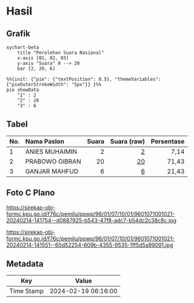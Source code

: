 # Hasil

## Grafik

```mermaid
xychart-beta
    title "Perolehan Suara Nasional"
    x-axis [01, 02, 03]
    y-axis "Suara" 0 --> 20
    bar [2, 20, 6]
```

```mermaid
%%{init: {"pie": {"textPosition": 0.5}, "themeVariables": {"pieOuterStrokeWidth": "5px"}} }%%
pie showData
    "1" : 2
    "2" : 20
    "3" : 6
```

## Tabel

| No. | Nama Paslon    | Suara | Suara (raw) | Persentase |
|:--- |:-------------- | -----:| -----------:| ----------:|
| 1   | ANIES MUHAIMIN | 2     | [2][p-1]    | 7,14       |
| 2   | PRABOWO GIBRAN | 20    | [20][p-2]   | 71,43      |
| 3   | GANJAR MAHFUD  | 6     | [6][p-3]    | 21,43      |


[p-1]: https://github.com/gigit-pemilu/pemilu-2024/blob/main/pilpres/hitung-suara/sub/96-papua-barat-daya/sub/01-sorong/sub/07-aimas/sub/1001-aimas/sub/021-tps/sub/paslon-1.txt
[p-2]: https://github.com/gigit-pemilu/pemilu-2024/blob/main/pilpres/hitung-suara/sub/96-papua-barat-daya/sub/01-sorong/sub/07-aimas/sub/1001-aimas/sub/021-tps/sub/paslon-2.txt
[p-3]: https://github.com/gigit-pemilu/pemilu-2024/blob/main/pilpres/hitung-suara/sub/96-papua-barat-daya/sub/01-sorong/sub/07-aimas/sub/1001-aimas/sub/021-tps/sub/paslon-3.txt

## Foto C Plano

https://sirekap-obj-formc.kpu.go.id/f76c/pemilu/ppwp/96/01/07/10/01/9601071001021-20240214-141754--d0887925-b543-47f8-adc7-b54dc2c38c8c.jpg

https://sirekap-obj-formc.kpu.go.id/f76c/pemilu/ppwp/96/01/07/10/01/9601071001021-20240214-141551--60d52254-609b-4355-9535-1ff5d5a99091.jpg


## Metadata

| Key        | Value               |
| ---------- | ------------------- |
| Time Stamp | 2024-02-19 06:16:00 |



